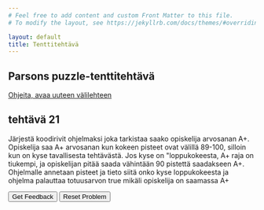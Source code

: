 ```yaml
---
# Feel free to add content and custom Front Matter to this file.
# To modify the layout, see https://jekyllrb.com/docs/themes/#overriding-theme-defaults

layout: default
title: Tenttitehtävä
---
```


## Parsons puzzle-tenttitehtävä 
[Ohjeita, avaa uuteen välilehteen](../ohjeet.md)


## tehtävä 21
Järjestä koodirivit ohjelmaksi joka tarkistaa saako opiskelija arvosanan A+. Opiskelija saa A+ arvosanan kun kokeen pisteet ovat välillä 89-100, silloin kun on kyse tavallisesta tehtävästä. Jos kyse on "loppukokeesta, A+ raja on tiukempi, ja opiskelijan pitää saada vähintään 90 pistettä saadakseen A+. Ohjelmalle annetaan pisteet ja tieto siitä onko kyse loppukokeesta ja ohjelma palauttaa totuusarvon true mikäli opiskelija on saamassa A+ 

<div id="P21-sortableTrash" class="sortable-code"></div> 
<div id="P21-sortable" class="sortable-code"></div> 
<div style="clear:both;"></div> 
<p> 
    <input id="P21-feedbackLink" value="Get Feedback" type="button" /> 
    <input id="P21-newInstanceLink" value="Reset Problem" type="button" /> 
</p> 
<script type="text/javascript"> 
(function(){
  var initial = "function exam_status(totmarks,is_exam)\n" +
    "{\n" +
    "  if (is_exam) {\n" +
    "    return totmarks >= 90;\n" +
    "  }\n" +
    "  return (totmarks >= 89 && totmarks <= 100);\n" +
    "} \\n console.log(exam_status(\"78\", \" \")); \\n console.log(exam_status(\"89\", \"true \")); \\n console.log(exam_status(\"99\", \"true \")); \\n ";
  var parsonsPuzzle = new ParsonsWidget({
    "sortableId": "P21-sortable",
    "max_wrong_lines": 10,
    "grader": ParsonsWidget._graders.LineBasedGrader,
    "exec_limit": 2500,
    "can_indent": true,
    "x_indent": 50,
    "lang": "en",
    "trashId": "P21-sortableTrash"
  });
  parsonsPuzzle.init(initial);
  parsonsPuzzle.shuffleLines();
  $("#P21-newInstanceLink").click(function(event){ 
      event.preventDefault(); 
      parsonsPuzzle.shuffleLines(); 
  }); 
  $("#P21-feedbackLink").click(function(event){ 
      event.preventDefault(); 
      parsonsPuzzle.getFeedback(); 
  }); 
})(); 
</script>


